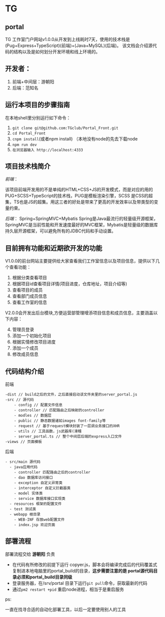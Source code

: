 # TG

## portal

TG 工作室门户网站v1.0.0从开发到上线耗时7天，使用的技术栈是(Pug+Express+TypeScript)(前端)+(Java+MySQL)(后端)。
该文档会介绍源代码的结构以及是如何划分开发环境和线上环境的。

开发者：
---

1. 前端+中间层：游朝阳
2. 后端：范知名

运行本项目的步骤指南
----------

在本地shell里分别运行如下命令：

1. `git clone git@github.com:TGclub/Portal_Front.git`
2. `cd Portal_Front`
3. `cnpm install`(或者npm install) （本地没有node的先去下载node
4. `npm run dev`
5. `在浏览器输入 http://localhost:4333`



项目技术栈简介
-------

*前端*：

 该项目前端开发用的不是单纯的HTML+CSS+JS的开发模式，而是对应的用的PUG+SCSS+TypeScript的技术栈，PUG是模板渲染引擎，SCSS
 是CSS的超集，TS也是JS的超集。用这三者的好处是带来了更高的开发效率以及带类型的变量约束。

*后端*：
      Spring+SpringMVC+Mybatis
      Spring是Java最流行的轻量级开源框架，SpringMVC是当前性能和开发速度最好的MVC框架，Mybatis是轻量级的数据库持久层开源框架，可以避免所有的JDBC代码和手动设置。


目前拥有功能和近期欲开发的功能
---------------

V1.0.0的前台网站主要提供给大家查看我们工作室信息以及项目信息，提供以下几个查看功能：

1. 根据分类查看项目
2. 根据项目id查看项目详情(项目进度，仓库地址，项目介绍等)
3. 查看项目的成员
4. 查看部门成员信息
5. 查看工作室的信息

V2.0.0会开发出后台模块,方便运营部管理增添项目信息和成员信息，主要涵盖以下内容：

4. 管理员登录
1. 添加一个初始化项目
2. 根据实情修改项目进度
3. 添加一个成员
5. 修改成员信息


代码结构介绍
------

前端

    -dist // build之后的文件，之后直接启动该文件夹里的server_portal.js
    -src // 源代码
        - config // 配置文件信息
        - controller // 匹配路由之后映射的controller
        - modles // 数据层
        - public // 静态数据诸如images font-family等
        - request // 基于request模块封装了一层调业务接口的XHR
        - utils // 工具函数，js武器库(滑稽
        - server_portal.ts // 整个中间层后端的express入口文件
    -views // 页面模板


后端

    - src/main 源代码
      - java应用代码
        - controller 匹配路由之后的controller
        - dao 数据库访问接口
        - exception 自定义异常类
        - interceptor 自定义拦截器类
        - model 实体类
        - service 数据库接口实现类
      - resources 框架的配置文件
      - test 测试类
      - webapp 根目录
        - WEB-INF 存放web配置文件
        - index.jsp 欢迎页面



部署流程
----



部署流程交给 **游朝阳** 负责

* 在代码有所修改的前提下运行 copyer.js，脚本会将编译完成后的代码覆盖式复制进本地电脑里的portal_build的目录，**这步需要注意的是 portal源代码目录必须和portal_build目录同级**
* 登录服务器，在/srv/portal 目录下运行`git pull`命令，获取最新的代码
* 通过`pm2 restart +pid` 重启node进程，相当于是重启服务


ps:

一直在找寻合适的自动化部署工具，以后一定要使用别人的工具


















